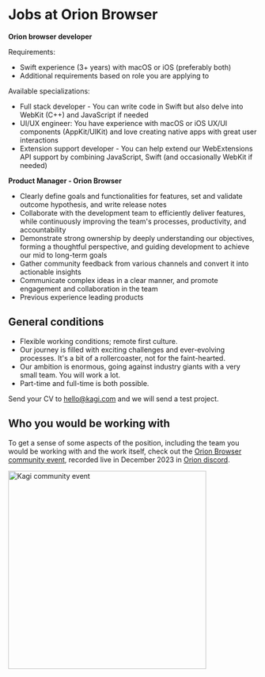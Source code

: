 # Jobs at Orion Browser


**Orion browser developer**

Requirements:

- Swift experience (3+ years) with macOS or iOS (preferably both)
- Additional requirements based on role you are applying to

Available specializations:
+ Full stack developer - You can write code in Swift but also delve into WebKit (C++) and JavaScript if needed
+ UI/UX engineer: You have experience with macOS or iOS UX/UI components (AppKit/UIKit) and love creating native apps with great user interactions
+ Extension support developer - You can help extend our WebExtensions API support by combining JavaScript, Swift (and occasionally WebKit if needed)

**Product Manager - Orion Browser**
- Clearly define goals and functionalities for features, set and validate outcome hypothesis, and write release notes
- Collaborate with the development team to efficiently deliver features, while continuously improving the team's processes, productivity, and accountability
- Demonstrate strong ownership by deeply understanding our objectives, forming a thoughtful perspective, and guiding development to achieve our mid to long-term goals
- Gather community feedback from various channels and convert it into actionable insights
- Communicate complex ideas in a clear manner, and promote engagement and collaboration in the team
- Previous experience leading products
  

## General conditions

- Flexible working conditions; remote first culture.
- Our journey is filled with exciting challenges and ever-evolving processes. It's a bit of a rollercoaster, not for the faint-hearted.
- Our ambition is enormous, going against industry giants with a very small team. You will work a lot.
- Part-time and full-time is both possible.

Send your CV to [hello@kagi.com](mailto:hello@kagi.com) and we will send a test project.


## Who you would be working with

To get a sense of some aspects of the position, including the team you would be working with and the work itself, check out the [Orion Browser community event](https://www.youtube.com/watch?v=824jsH9mxzQ), recorded live in December 2023 in [Orion discord](https://discord.com/invite/gKh5E6ys6D).

<a href=
"https://www.youtube.com/watch?v=824jsH9mxzQ"><img width="400" alt="Kagi community event" src="https://github.com/kagisearch/kagi-docs/assets/4319401/d3c2d5db-cc56-4271-8374-aea21ef886e0"></a>

